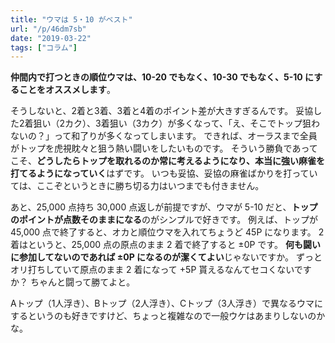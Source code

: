 ```yaml
---
title: "ウマは 5・10 がベスト"
url: "/p/46dm7sb"
date: "2019-03-22"
tags: ["コラム"]
---
```


**仲間内で打つときの順位ウマは、10-20 でもなく、10-30 でもなく、5-10 にすることをオススメします**。

そうしないと、2着と3着、3着と4着のポイント差が大きすぎるんです。
妥協した2着狙い（2カク）、3着狙い（3カク）が多くなって、「え、そこでトップ狙わないの？」って和了りが多くなってしまいます。
できれば、オーラスまで全員がトップを虎視眈々と狙う熱い闘いをしたいものです。
そういう勝負であってこそ、**どうしたらトップを取れるのか常に考えるようになり、本当に強い麻雀を打てるようになっていく**はずです。
いつも妥協、妥協の麻雀ばかりを打っていては、ここぞというときに勝ち切る力はいつまでも付きません。

あと、25,000 点持ち 30,000 点返しが前提ですが、ウマが 5-10 だと、**トップのポイントが点数そのままになる**のがシンプルで好きです。
例えば、トップが 45,000 点で終了すると、オカと順位ウマを入れてちょうど 45P になります。
2 着はというと、25,000 点の原点のまま 2 着で終了すると ±0P です。
**何も闘いに参加してないのであれば ±0P になるのが潔くてよい**じゃないですか。
ずっとオリ打ちしていて原点のまま 2 着になって +5P 貰えるなんてセコくないですか？
ちゃんと闘って勝てよと。

Aトップ（1人浮き）、Bトップ（2人浮き）、Cトップ（3人浮き）で異なるウマにするというのも好きですけど、ちょっと複雑なので一般ウケはあまりしないのかな。

